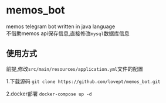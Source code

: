 # memos_bot
memos telegram bot written in java language   
不借助memos api保存信息,直接修改`mysql`数据库信息   

## 使用方式
前提,修改`src/main/resources/application.yml`文件的配置   

1.下载源码
`git clone https://github.com/lovept/memos_bot.git`   

2.docker部署
`docker-compose up -d`
